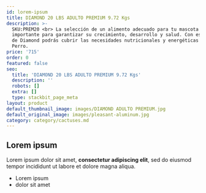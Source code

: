 ```yaml
---
id: lorem-ipsum
title: DIAMOND 20 LBS ADULTO PREMIUM 9.72 Kgs
description: >-
  SKU:PREM20 <br> La selección de un alimento adecuado para tu mascota es muy
  importante para garantizar su crecimiento, desarrollo y salud. Con esta opción
  de Diamond podrás cubrir las necesidades nutricionales y energéticas de tu
  Perro.
price: '715'
order: 0
featured: false
seo:
  title: 'DIAMOND 20 LBS ADULTO PREMIUM 9.72 Kgs'
  description: ''
  robots: []
  extra: []
  type: stackbit_page_meta
layout: product
default_thumbnail_image: images/DIAMOND ADULTO PREMIUM.jpg
default_original_image: images/pleasant-aluminum.jpg
category: category/cactuses.md
---
```

## Lorem ipsum

Lorem ipsum dolor sit amet, **consectetur adipiscing elit**, sed do eiusmod tempor incididunt ut labore et dolore magna aliqua.

- Lorem ipsum
- dolor sit amet